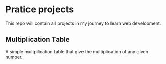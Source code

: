 # Pratice projects

This repo will contain all projects in my journey to learn web development.

## Multiplication Table

A simple multpilication table that give the multiplication of any given number.
